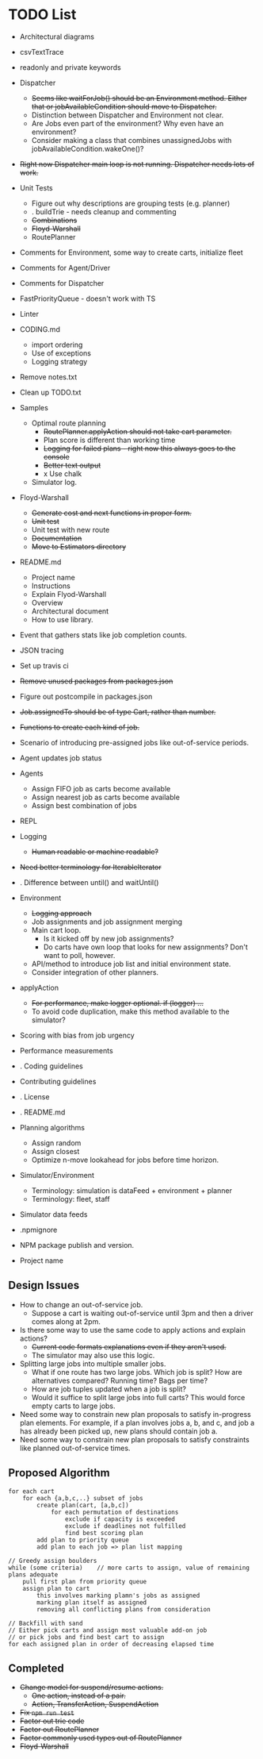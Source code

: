 # TODO List

* Architectural diagrams
* csvTextTrace
* readonly and private keywords

* Dispatcher
    * ~~Seems like waitForJob() should be an Environment method.
      Either that or jobAvailableCondition should move to Dispatcher.~~
    * Distinction between Dispatcher and Environment not clear.
    * Are Jobs even part of the environment? Why even have an environment?
    * Consider making a class that combines unassignedJobs with jobAvailableCondition.wakeOne()?

* ~~Right now Dispatcher main loop is not running. Dispatcher needs lots of work.~~
* Unit Tests
    * Figure out why descriptions are grouping tests (e.g. planner)
    * . buildTrie - needs cleanup and commenting
    * ~~Combinations~~
    * ~~Floyd-Warshall~~
    * RoutePlanner
* Comments for Environment, some way to create carts, initialize fleet
* Comments for Agent/Driver
* Comments for Dispatcher
* FastPriorityQueue - doesn't work with TS
* Linter
* CODING.md
    * import ordering
    * Use of exceptions
    * Logging strategy
* Remove notes.txt
* Clean up TODO.txt
* Samples
    * Optimal route planning
        * ~~RoutePlanner.applyAction should not take cart parameter.~~
        * Plan score is different than working time
        * ~~Logging for failed plans - right now this always goes to the console~~
        * ~~Better text output~~
        * x Use chalk
    * Simulator log.
* Floyd-Warshall
    * ~~Generate cost and next functions in proper form.~~
    * ~~Unit test~~
    * Unit test with new route
    * ~~Documentation~~
    * ~~Move to Estimators directory~~
* README.md
    * Project name
    * Instructions
    * Explain Flyod-Warshall
    * Overview
    * Architectural document
    * How to use library.
* Event that gathers stats like job completion counts.
* JSON tracing
* Set up travis ci
* ~~Remove unused packages from packages.json~~
* Figure out postcompile in packages.json


* ~~Job.assignedTo should be of type Cart, rather than number.~~
* ~~Functions to create each kind of job.~~
* Scenario of introducing pre-assigned jobs like out-of-service periods.

* Agent updates job status
* Agents
    * Assign FIFO job as carts become available
    * Assign nearest job as carts become available
    * Assign best combination of jobs
* REPL
* Logging
    * ~~Human readable or machine readable?~~
* ~~Need better terminology for IterableIterator<SimTime>~~
* . Difference between until() and waitUntil()
* Environment
    * ~~Logging approach~~
    * Job assignments and job assignment merging
    * Main cart loop.
        * Is it kicked off by new job assignments?
        * Do carts have own loop that looks for new assignments? Don't want to poll, however.
    * API/method to introduce job list and initial environment state.
    * Consider integration of other planners.
* applyAction
    * ~~For performance, make logger optional. if (logger) ...~~
    * To avoid code duplication, make this method available to the simulator?
* Scoring with bias from job urgency
* Performance measurements
* . Coding guidelines
* Contributing guidelines
* . License
* . README.md
* Planning algorithms
    * Assign random
    * Assign closest
    * Optimize n-move lookahead for jobs before time horizon.
* Simulator/Environment
    * Terminology: simulation is dataFeed + environment + planner
    * Terminology: fleet, staff
* Simulator data feeds
* .npmignore
* NPM package publish and version.
* Project name


## Design Issues
* How to change an out-of-service job.
    * Suppose a cart is waiting out-of-service until 3pm and then a driver comes along at 2pm.
* Is there some way to use the same code to apply actions and explain actions?
    * ~~Current code formats explanations even if they aren't used.~~
    * The simulator may also use this logic.
* Splitting large jobs into multiple smaller jobs.
    * What if one route has two large jobs. Which job is split? How are alternatives compared? Running time? Bags per time?
    * How are job tuples updated when a job is split?
    * Would it suffice to split large jobs into full carts? This would force empty carts to large jobs.
* Need some way to constrain new plan proposals to satisfy in-progress plan elements. For example, if a plan involves jobs a, b, and c, and job a has already been picked up, new plans should contain job a.
* Need some way to constrain new plan proposals to satisfy constraints like planned out-of-service times.



## Proposed Algorithm

~~~
for each cart
    for each {a,b,c,..} subset of jobs
        create plan(cart, [a,b,c])
            for each permutation of destinations
                exclude if capacity is exceeded
                exclude if deadlines not fulfilled
                find best scoring plan
        add plan to priority queue
        add plan to each job => plan list mapping

// Greedy assign boulders
while (some criteria)    // more carts to assign, value of remaining plans adequate
    pull first plan from priority queue
    assign plan to cart
        this involves marking plamn's jobs as assigned
        marking plan itself as assigned
        removing all conflicting plans from consideration

// Backfill with sand
// Either pick carts and assign most valuable add-on job
// or pick jobs and find best cart to assign
for each assigned plan in order of decreasing elapsed time

~~~


## Completed
* ~~Change model for suspend/resume actions.~~
    * ~~One action, instead of a pair.~~
    * ~~Action, TransferAction, SuspendAction~~
* ~~Fix `npm run test`~~
* ~~Factor out trie code~~
* ~~Factor out RoutePlanner~~
* ~~Factor commonly used types out of RoutePlanner~~
* ~~Floyd-Warshall~~

